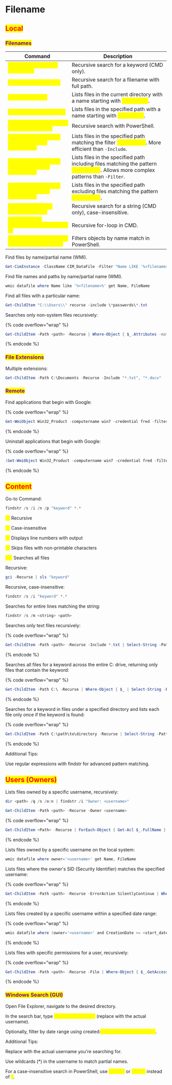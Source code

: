 # Filename

## <mark style="color:red;">Local</mark>

### <mark style="color:purple;">Filenames</mark>

<table data-header-hidden data-full-width="true"><thead><tr><th>Command</th><th>Description</th></tr></thead><tbody><tr><td><mark style="color:yellow;"><code>where /R C:\Users\ "keyword*"</code></mark></td><td>Recursive search for a keyword (CMD only).</td></tr><tr><td><mark style="color:yellow;"><code>dir /s /b &#x3C;filename></code></mark></td><td>Recursive search for a filename with full path.</td></tr><tr><td><mark style="color:yellow;"><code>dir &#x3C;filename>*</code></mark></td><td>Lists files in the current directory with a name starting with <mark style="color:yellow;"><code>&#x3C;filename></code></mark>.</td></tr><tr><td><mark style="color:yellow;"><code>dir &#x3C;path>\&#x3C;filename>*</code></mark></td><td>Lists files in the specified path with a name starting with <mark style="color:yellow;"><code>&#x3C;filename></code></mark>.</td></tr><tr><td><mark style="color:yellow;"><code>Get-ChildItem C:\Users *readme* -Recurse</code></mark></td><td>Recursive search with PowerShell.</td></tr><tr><td><mark style="color:yellow;"><code>Get-ChildItem -Path &#x3C;path> -Filter &#x3C;filename>*</code></mark></td><td>Lists files in the specified path matching the filter <mark style="color:yellow;"><code>&#x3C;filename>*</code></mark>. More efficient than <code>-Include</code>.</td></tr><tr><td><mark style="color:yellow;"><code>Get-ChildItem -Path &#x3C;path> -Include &#x3C;filename>*</code></mark></td><td>Lists files in the specified path including files matching the pattern <mark style="color:yellow;"><code>&#x3C;filename>*</code></mark>. Allows more complex patterns than <code>-Filter</code>.</td></tr><tr><td><mark style="color:yellow;"><code>Get-ChildItem -Path &#x3C;path> -Exclude &#x3C;filename>*</code></mark></td><td>Lists files in the specified path excluding files matching the pattern <mark style="color:yellow;"><code>&#x3C;filename>*</code></mark>.</td></tr><tr><td><mark style="color:yellow;"><code>findstr /s /i /m "search_string"</code></mark></td><td>Recursive search for a string (CMD only), case-insensitive.</td></tr><tr><td><mark style="color:yellow;"><code>for /R %f in (&#x3C;filename>*) do @echo %f</code></mark></td><td>Recursive for-loop in CMD.</td></tr><tr><td><mark style="color:yellow;"><code>Where-Object { $_.Name -like "&#x3C;filename>*" }</code></mark></td><td>Filters objects by name match in PowerShell.</td></tr></tbody></table>

Find files by name/partial name (WMI).

```powershell
Get-CimInstance -ClassName CIM_DataFile -Filter "Name LIKE '%<filename>%'"
```

Find file names and paths by name/partial name (WMI).

```powershell
wmic datafile where Name like '%<filename>%' get Name, FileName
```

Find all files with a particular name:

```powershell
Get-ChildItem "C:\\Users\\" recurse -include \*passwords\*.txt
```

Searches only non-system files recursively:

{% code overflow="wrap" %}
```powershell
Get-ChildItem -Path <path> -Recurse | Where-Object { $_.Attributes -match 'Archive' } | Select-String -Pattern <string>
```
{% endcode %}

### <mark style="color:purple;">File Extensions</mark>

Multiple extensions:

```powershell
Get-ChildItem -Path C:\Documents -Recurse -Include "*.txt", "*.docx"
```

### <mark style="color:purple;">Remote</mark>

Find applications that begin with Google:

{% code overflow="wrap" %}
```powershell
Get-WmiObject Win32_Product -computername win7 -credential fred -filter "Name like '%Google%'"
```
{% endcode %}

Uninstall applications that begin with Google:

{% code overflow="wrap" %}
```powershell
(Get-WmiObject Win32_Product -computername win7 -credential fred -filter "Name like '%Google%'").Uninstall()
```
{% endcode %}

## <mark style="color:red;">Content</mark>

Go-to Command:

```powershell
findstr /s /i /n /p "keyword" *.* 
```

<mark style="color:yellow;">`/s`</mark> Recursive

<mark style="color:yellow;">`/i`</mark> Case-insensitive

<mark style="color:yellow;">`/n`</mark> Displays line numbers with output

<mark style="color:yellow;">`/p`</mark> Skips files with non-printable characters

<mark style="color:yellow;">`*.*`</mark> Searches all files

Recursive:

```powershell
gci -Recurse | sls "keyword"
```

Recursive, case-insensitive:

```powershell
findstr /s /i "keyword" *.*
```

Searches for entire lines matching the string:

```powershell
findstr /s /m <string> <path>
```

Searches only text files recursively:

{% code overflow="wrap" %}
```powershell
Get-ChildItem -Path <path> -Recurse -Include *.txt | Select-String -Pattern <string>
```
{% endcode %}

Searches all files for a keyword across the entire C: drive, returning only files that contain the keyword:

{% code overflow="wrap" %}
```powershell
Get-ChildItem -Path C:\ -Recurse | Where-Object { $_ | Select-String -Pattern "keyword" -Quiet }
```
{% endcode %}

Searches for a keyword in files under a specified directory and lists each file only once if the keyword is found:

{% code overflow="wrap" %}
```powershell
Get-ChildItem -Path C:\path\to\directory -Recurse | Select-String -Pattern "keyword" -List
```
{% endcode %}

Additional Tips:

Use regular expressions with findstr for advanced pattern matching.

## <mark style="color:red;">Users (Owners)</mark>

Lists files owned by a specific username, recursively:

```powershell
dir <path> /q /s /o:n | findstr /i "Owner: <username>"
```

```powershell
Get-ChildItem -Path <path> -Recurse -Owner <username>
```

{% code overflow="wrap" %}
```powershell
Get-ChildItem <Path> -Recurse | ForEach-Object { Get-Acl $_.FullName } | Select-Object Path, Owner
```
{% endcode %}

Lists files owned by a specific username on the local system:

```powershell
wmic datafile where owner='<username>' get Name, FileName
```

Lists files where the owner's SID (Security Identifier) matches the specified username:

{% code overflow="wrap" %}
```powershell
Get-ChildItem -Path <path> -Recurse -ErrorAction SilentlyContinue | Where-Object { $_.GetAccessControl().Owner.Owner -eq "<username>" }
```
{% endcode %}

Lists files created by a specific username within a specified date range:

{% code overflow="wrap" %}
```powershell
wmic datafile where (owner='<username>' and CreationDate >= <start_date> and CreationDate <= <end_date>) get Name, FileName
```
{% endcode %}

Lists files with specific permissions for a user, recursively:

{% code overflow="wrap" %}
```powershell
Get-ChildItem -Path <path> -Recurse -File | Where-Object { $_.GetAccessControl().Access.IdentityReference -like "<username>*" } | Select-Object FullName
```
{% endcode %}

### <mark style="color:purple;">Windows Search (GUI)</mark>

Open File Explorer, navigate to the desired directory.

In the search bar, type <mark style="color:yellow;">`created:<username>`</mark> (replace with the actual username).

Optionally, filter by date range using created:<mark style="color:yellow;">`<start_date>..<end_date>`</mark>.

Additional Tips:

Replace with the actual username you're searching for.

Use wildcards (\*) in the username to match partial names.

For a case-insensitive search in PowerShell, use <mark style="color:yellow;">`-imatch`</mark> or <mark style="color:yellow;">`-ilike`</mark> instead of <mark style="color:yellow;">`=`</mark>.
